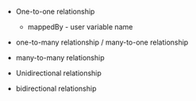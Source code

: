 * One-to-one relationship
  * mappedBy - user variable name
* one-to-many relationship / many-to-one relationship
* many-to-many relationship

* Unidirectional relationship
* bidirectional relationship


